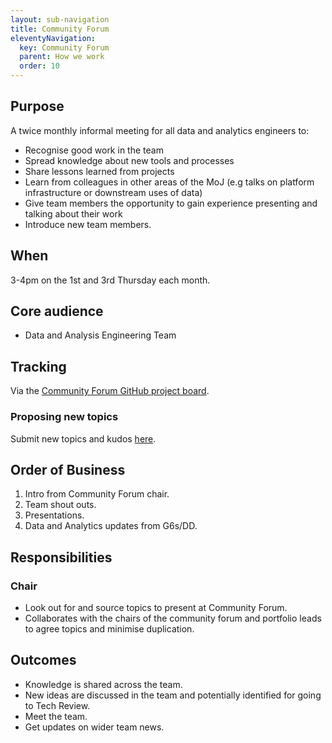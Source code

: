 ```yaml
---
layout: sub-navigation
title: Community Forum
eleventyNavigation:
  key: Community Forum
  parent: How we work
  order: 10
---
```


## Purpose 

A twice monthly informal meeting for all data and analytics engineers to: 

* Recognise good work in the team 
* Spread knowledge about new tools and processes 
* Share lessons learned from projects 
* Learn from colleagues in other areas of the MoJ (e.g talks on platform infrastructure or downstream uses of data) 
* Give team members the opportunity to gain experience presenting and talking about their work 
* Introduce new team members.

## When 

3-4pm on the 1st and 3rd Thursday each month.

## Core audience 

* Data and Analysis Engineering Team 

## Tracking 

Via the [Community Forum GitHub project board](https://github.com/orgs/moj-analytical-services/projects/218).

### Proposing new topics
Submit new topics and kudos [here](https://github.com/moj-analytical-services/data-and-analytics-engineering-community-forum/issues).

## Order of Business 

1. Intro from Community Forum chair.
2. Team shout outs.
3. Presentations.
4. Data and Analytics updates from G6s/DD.

## Responsibilities 

### Chair 

* Look out for and source topics to present at Community Forum.
* Collaborates with the chairs of the community forum and portfolio leads to agree topics and minimise duplication.

## Outcomes

* Knowledge is shared across the team.
* New ideas are discussed in the team and potentially identified for going to Tech Review.
* Meet the team.
* Get updates on wider team news.
